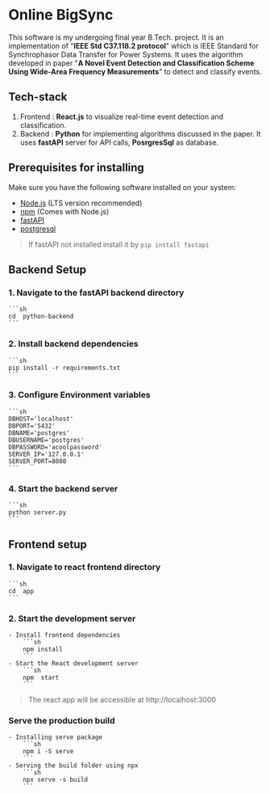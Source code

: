 
# Online BigSync
This software is my undergoing final year B.Tech. project.
It is an implementation of "**IEEE Std C37.118.2 protocol**" which is IEEE Standard for Synchrophasor 
Data Transfer for Power Systems.
It uses the algorithm developed in paper "**A Novel Event Detection and Classification Scheme Using Wide-Area Frequency Measurements**" to detect and classify events.

## Tech-stack

 1. Frontend : **React.js** to visualize real-time event detection and classification.
 2. Backend : **Python** for implementing algorithms discussed in the paper. It uses **fastAPI** server for API calls, **PosrgresSql** as database.

## Prerequisites for installing

Make sure you have the following software installed on your system:
- [Node.js](https://nodejs.org/) (LTS version recommended)
- [npm](https://www.npmjs.com/) (Comes with Node.js)
- [fastAPI](https://fastapi.tiangolo.com/)
- [postgresql](https://www.postgresql.org/download/)

> If fastAPI not installed install it by `pip install fastapi`

## Backend Setup

### 1. Navigate to the fastAPI backend directory
	```sh
	cd  python-backend
	```
### 2. Install backend dependencies
	```sh
	pip install -r requirements.txt
	```
### 3. Configure Environment variables
	```sh
	DBHOST='localhost'
	DBPORT='5432'
	DBNAME='postgres'
	DBUSERNAME='postgres'
	DBPASSWORD='acoolpassword'
	SERVER_IP='127.0.0.1'
	SERVER_PORT=8080
	```

### 4. Start the backend server
	```sh
	python server.py
	```

## Frontend setup
### 1. Navigate to react frontend directory
	```sh
	cd  app
	```

### 2. Start the development server
	- Install frontend dependencies
		```sh
		npm install
		```
	- Start the React development server
		```sh
		npm  start
		```

>The react app will be accessible at http://localhost:3000

### Serve the production build
	- Installing serve package
		```sh
		npm i -S serve
		```
	- Serving the build folder using npx
		```sh
		npx serve -s build
		```

